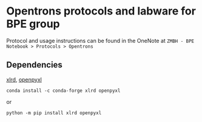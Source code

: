 # Opentrons protocols and labware for BPE group

Protocol and usage instructions can be found in the OneNote at `ZMBH - BPE Notebook > Protocols > Opentrons`

## Dependencies
[xlrd](https://xlrd.readthedocs.io/en/latest/), [openpyxl](https://openpyxl.readthedocs.io/en/stable/)

```
conda install -c conda-forge xlrd openpyxl
```
or
```
python -m pip install xlrd openpyxl
```

